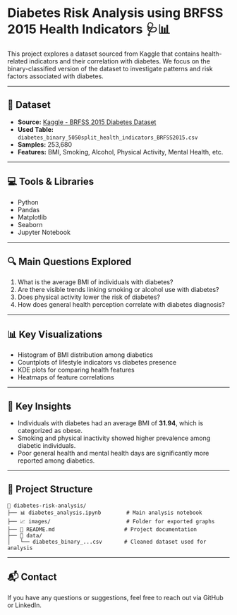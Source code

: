 # Diabetes Risk Analysis using BRFSS 2015 Health Indicators 🩺📊

This project explores a dataset sourced from Kaggle that contains health-related indicators and their correlation with diabetes. We focus on the binary-classified version of the dataset to investigate patterns and risk factors associated with diabetes.

---

## 📂 Dataset

- **Source:** [Kaggle - BRFSS 2015 Diabetes Dataset](https://www.kaggle.com)
- **Used Table:** `diabetes_binary_5050split_health_indicators_BRFSS2015.csv`
- **Samples:** 253,680
- **Features:** BMI, Smoking, Alcohol, Physical Activity, Mental Health, etc.

---

## 💻 Tools & Libraries

- Python  
- Pandas  
- Matplotlib  
- Seaborn  
- Jupyter Notebook  

---

## 🔍 Main Questions Explored

1. What is the average BMI of individuals with diabetes?
2. Are there visible trends linking smoking or alcohol use with diabetes?
3. Does physical activity lower the risk of diabetes?
4. How does general health perception correlate with diabetes diagnosis?

---

## 📊 Key Visualizations

- Histogram of BMI distribution among diabetics  
- Countplots of lifestyle indicators vs diabetes presence  
- KDE plots for comparing health features  
- Heatmaps of feature correlations  

---

## 🧠 Key Insights

- Individuals with diabetes had an average BMI of **31.94**, which is categorized as obese.  
- Smoking and physical inactivity showed higher prevalence among diabetic individuals.  
- Poor general health and mental health days are significantly more reported among diabetics.  

---

## 📁 Project Structure

```
📁 diabetes-risk-analysis/
├── 📊 diabetes_analysis.ipynb        # Main analysis notebook
├── 📈 images/                        # Folder for exported graphs
├── 📄 README.md                      # Project documentation
├── 📂 data/
│   └── diabetes_binary_...csv       # Cleaned dataset used for analysis
```

---

## 📬 Contact

If you have any questions or suggestions, feel free to reach out via GitHub or LinkedIn.
